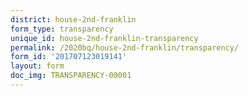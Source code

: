 ```yaml
---
district: house-2nd-franklin
form_type: transparency
unique_id: house-2nd-franklin-transparency
permalink: /2020bq/house-2nd-franklin/transparency/
form_id: '201707123019141'
layout: form
doc_img: TRANSPARENCY-00001
---
```

